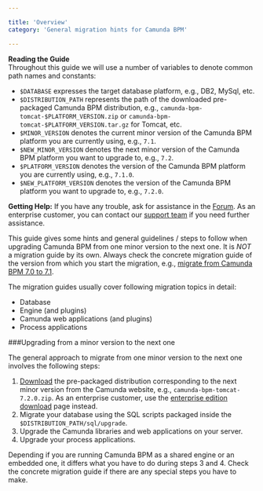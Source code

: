 ```yaml
---

title: 'Overview'
category: 'General migration hints for Camunda BPM'

---
```


<div class="alert alert-info">
  <strong>Reading the Guide</strong><br>
   Throughout this guide we will use a number of variables to denote common path names and constants:
  <ul>
    <li><code>$DATABASE</code> expresses the target database platform, e.g., DB2, MySql, etc.</li>
    <li><code>$DISTRIBUTION_PATH</code> represents the path of the downloaded pre-packaged Camunda BPM distribution, e.g., <code>camunda-bpm-tomcat-$PLATFORM_VERSION.zip</code> or <code>camunda-bpm-tomcat-$PLATFORM_VERSION.tar.gz</code> for Tomcat, etc.</li>
    <li><code>$MINOR_VERSION</code> denotes the current minor version of the Camunda BPM platform you are currently using, e.g., <code>7.1</code>.</li>
    <li><code>$NEW_MINOR_VERSION</code> denotes the next minor version of the Camunda BPM platform you want to upgrade to, e.g., <code>7.2</code>.</li>
    <li><code>$PLATFORM_VERSION</code> denotes the version of the Camunda BPM platform you are currently using, e.g., <code>7.1.0</code>.</li>
    <li><code>$NEW_PLATFORM_VERSION</code> denotes the version of the Camunda BPM platform you want to upgrade to, e.g., <code>7.2.0</code>.</li>
  </ul>
</div>

**Getting Help:** If you have any trouble, ask for assistance in the [Forum](http://camunda.org/community/forum.html). As an enterprise customer, you can contact our [support team](https://app.camunda.com/jira/browse/SUPPORT) if you need further assistance.

This guide gives some hints and general guidelines / steps to follow when upgrading Camunda BPM from one minor version to the next one.
It is _NOT_ a migration guide by its own. Always check the concrete migration guide of the version from which you start the migration, e.g., [migrate from Camunda BPM 7.0 to 7.1](ref:/guides/migration-guide/#migrate-from-camunda-bpm-70-to-71).

The migration guides usually cover following migration topics in detail:

  * Database
  * Engine (and plugins)
  * Camunda web applications (and plugins)
  * Process applications

###Upgrading from a minor version to the next one

The general approach to migrate from one minor version to the next one involves the following steps:

1. [Download](http://camunda.org/download/) the pre-packaged distribution corresponding to the next minor version from the Camunda website, e.g., `camunda-bpm-tomcat-7.2.0.zip`. As an enterprise customer, use the [enterprise edition download](ref:/enterprise/#downloads) page instead. 
2. Migrate your database using the SQL scripts packaged inside the `$DISTRIBUTION_PATH/sql/upgrade`.
3. Upgrade the Camunda libraries and web applications on your server.
4. Upgrade your process applications.

Depending if you are running Camunda BPM as a shared engine or an embedded one, it differs what you have to do during steps 3 and 4.
Check the concrete migration guide if there are any special steps you have to make.
